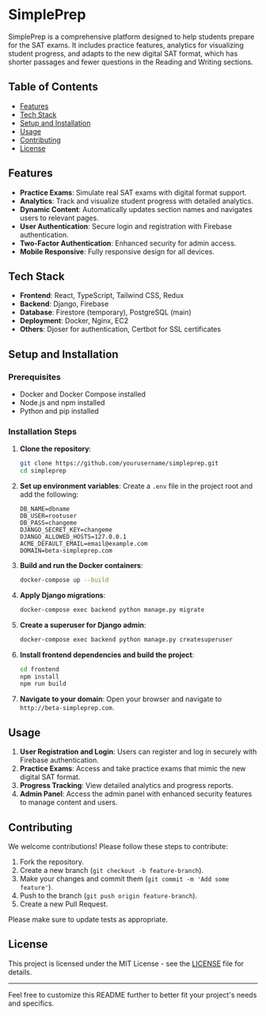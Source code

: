 # SimplePrep

SimplePrep is a comprehensive platform designed to help students prepare for the SAT exams. It includes practice features, analytics for visualizing student progress, and adapts to the new digital SAT format, which has shorter passages and fewer questions in the Reading and Writing sections.

## Table of Contents

- [Features](#features)
- [Tech Stack](#tech-stack)
- [Setup and Installation](#setup-and-installation)
- [Usage](#usage)
- [Contributing](#contributing)
- [License](#license)

## Features

- **Practice Exams**: Simulate real SAT exams with digital format support.
- **Analytics**: Track and visualize student progress with detailed analytics.
- **Dynamic Content**: Automatically updates section names and navigates users to relevant pages.
- **User Authentication**: Secure login and registration with Firebase authentication.
- **Two-Factor Authentication**: Enhanced security for admin access.
- **Mobile Responsive**: Fully responsive design for all devices.

## Tech Stack

- **Frontend**: React, TypeScript, Tailwind CSS, Redux
- **Backend**: Django, Firebase
- **Database**: Firestore (temporary), PostgreSQL (main)
- **Deployment**: Docker, Nginx, EC2
- **Others**: Djoser for authentication, Certbot for SSL certificates

## Setup and Installation

### Prerequisites

- Docker and Docker Compose installed
- Node.js and npm installed
- Python and pip installed

### Installation Steps

1. **Clone the repository**:
    ```bash
    git clone https://github.com/yourusername/simpleprep.git
    cd simpleprep
    ```

2. **Set up environment variables**: Create a `.env` file in the project root and add the following:
    ```env
    DB_NAME=dbname
    DB_USER=rootuser
    DB_PASS=changeme
    DJANGO_SECRET_KEY=changeme
    DJANGO_ALLOWED_HOSTS=127.0.0.1
    ACME_DEFAULT_EMAIL=email@example.com
    DOMAIN=beta-simpleprep.com
    ```

3. **Build and run the Docker containers**:
    ```bash
    docker-compose up --build
    ```

4. **Apply Django migrations**:
    ```bash
    docker-compose exec backend python manage.py migrate
    ```

5. **Create a superuser for Django admin**:
    ```bash
    docker-compose exec backend python manage.py createsuperuser
    ```

6. **Install frontend dependencies and build the project**:
    ```bash
    cd frontend
    npm install
    npm run build
    ```

7. **Navigate to your domain**: Open your browser and navigate to `http://beta-simpleprep.com`.

## Usage

1. **User Registration and Login**: Users can register and log in securely with Firebase authentication.
2. **Practice Exams**: Access and take practice exams that mimic the new digital SAT format.
3. **Progress Tracking**: View detailed analytics and progress reports.
4. **Admin Panel**: Access the admin panel with enhanced security features to manage content and users.

## Contributing

We welcome contributions! Please follow these steps to contribute:

1. Fork the repository.
2. Create a new branch (`git checkout -b feature-branch`).
3. Make your changes and commit them (`git commit -m 'Add some feature'`).
4. Push to the branch (`git push origin feature-branch`).
5. Create a new Pull Request.

Please make sure to update tests as appropriate.

## License

This project is licensed under the MIT License - see the [LICENSE](LICENSE) file for details.

---

Feel free to customize this README further to better fit your project's needs and specifics.
